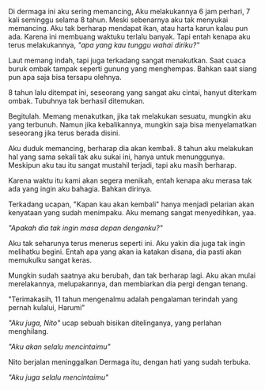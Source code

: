 Di dermaga ini aku sering memancing, Aku melakukannya 6 jam perhari, 7 kali seminggu selama 8 tahun. Meski sebenarnya aku tak menyukai memancing. Aku tak berharap mendapat ikan, atau harta karun kalau pun ada. Karena ini membuang waktuku terlalu banyak. Tapi entah kenapa aku terus melakukannya, *"apa yang kau tunggu wahai diriku?"*

Laut memang indah, tapi juga terkadang sangat menakutkan. Saat cuaca buruk ombak tampak seperti gunung yang menghempas. Bahkan saat siang pun apa saja bisa tersapu olehnya.

8 tahun lalu ditempat ini, seseorang yang sangat aku cintai, hanyut diterkam ombak. Tubuhnya tak berhasil ditemukan.

Begitulah. Memang menakutkan, jika tak melakukan sesuatu, mungkin aku yang terbunuh. Namun jika kebalikannya, mungkin saja bisa menyelamatkan seseorang jika terus berada disini.

Aku duduk memancing, berharap dia akan kembali. 8 tahun aku melakukan hal yang sama sekali tak aku sukai ini, hanya untuk menunggunya. Meskipun aku tau itu sangat mustahil terjadi, tapi aku masih berharap.

Karena waktu itu kami akan segera menikah, entah kenapa aku merasa tak ada yang ingin aku bahagia. Bahkan dirinya.

Terkadang ucapan, "Kapan kau akan kembali" hanya menjadi pelarian akan kenyataan yang sudah menimpaku. Aku memang sangat menyedihkan, yaa.

*"Apakah dia tak ingin masa depan denganku?"*

Aku tak seharunya terus menerus seperti ini. Aku yakin dia juga tak ingin melihatku begini. Entah apa yang akan ia katakan disana, dia pasti akan memukulku sangat keras.

Mungkin sudah saatnya aku berubah, dan tak berharap lagi. Aku akan mulai merelakannya, melupakannya, dan membiarkan dia pergi dengan tenang.

"Terimakasih, 11 tahun mengenalmu adalah pengalaman terindah yang pernah kulalui, Harumi"

*"Aku juga, Nito"* ucap sebuah bisikan ditelinganya, yang perlahan menghilang. 

*"Aku akan selalu mencintaimu"*

Nito berjalan meninggalkan Dermaga itu, dengan hati yang sudah terbuka.

*"Aku juga selalu mencintaimu"*